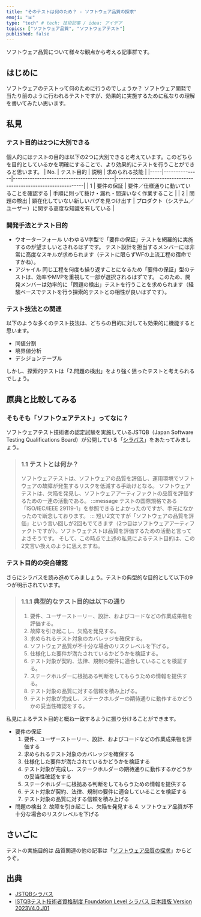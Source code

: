 ```yaml
---
title: "そのテストは何のため？ - ソフトウェア品質の探求"
emoji: "📊"
type: "tech" # tech: 技術記事 / idea: アイデア
topics: ["ソフトウェア品質", "ソフトウェアテスト"]
published: false
---
```

ソフトウェア品質について様々な観点から考える記事群です。

## はじめに
   ソフトウェアのテストって何のために行うのでしょうか？ ソフトウェア開発で当たり前のように行われるテストですが、効果的に実施するために私なりの理解を書いてみたい思います。


## 私見

### テスト目的は2つに大別できる
   個人的にはテストの目的は以下の2つに大別できると考えています。このどちらを目的としているかを明確にすることで、より効果的にテストを行うことができると思います。
   | No. | テスト目的    | 説明                                     | 求められる技能                                                 |
   |-----|---------------|------------------------------------------|----------------------------------------------------------------|
   |   1 | 要件の保証    | 要件／仕様通りに動いていることを確認する | 手順に則って抜け・漏れ・間違いなく作業すること                 |
   |   2 | 問題の検出    | 顕在化していない新しいバグを見つけ出す   | プロダクト（システム／ユーザー）に関する高度な知識を有している |

### 開発手法とテスト目的
   - ウオーターフォール
      いわゆるV字型で「要件の保証」テストを網羅的に実施するのが望ましいとされるはずです。
      テスト設計を担当するメンバーには非常に高度なスキルが求められます（テストに限らずWFの上流工程の宿命ですかね）。
   - アジャイル
      同じ工程を何度も繰り返すことになるため「要件の保証」型のテストは、効率やMVPを重視して一部が選択されるはずです。
      このため、開発メンバーは効率的に「問題の検出」テストを行うことを求められます（経験ベースでテストを行う探索的テストとの相性が良いはずです）。

### テスト技法との関連
   以下のような多くのテスト技法は、どちらの目的に対しても効果的に機能すると思います。
   - 同値分割
   - 境界値分析
   - デシジョンテーブル

   しかし、探索的テストは「2.問題の検出」をより強く狙ったテストと考えられるでしょう。


## 原典と比較してみる

### そもそも「ソフトウェアテスト」ってなに？
   ソフトウェアテスト技術者の認定試験を実施しているJSTQB（Japan Software Testing Qualifications Board）が公開している「[シラバス]((https://jstqb.jp/dl/JSTQB-SyllabusFoundation_VersionV40.J01.pdf))」をあたってみましょう。
   > ### 1.1 テストとは何か？
   > ソフトウェアテストは、ソフトウェアの品質を評価し、運用環境でソフトウェアの故障が発生するリスクを低減する手助けとなる。
   > ソフトウェアテストは、欠陥を発見し、ソフトウェアアーティファクトの品質を評価するための一連の活動である。
   :::message
   テストの国際規格である「ISO/IEC/IEEE 29119-1」を参照できるとよかったのですが、手元になかったので断念しております。
   :::
   短い2文ですが「ソフトウェアの品質を評価」という言い回しが2回もでてきます（2つ目はソフトウェアアーティファクトですが）。ソフトウェテストは品質を評価するための活動と言ってよさそうです。
   そして、この時点で上述の私見によるテスト目的は、この2文言い換えのように思えますね。

### テスト目的の突合確認
   さらにシラバスを読み進めてみましょう。テストの典型的な目的として以下の9つが明示されています。
   > ### 1.1.1 典型的なテスト目的は以下の通り
   > 1. 要件、ユーザーストーリー、設計、およびコードなどの作業成果物を評価する。
   > 2. 故障を引き起こし、欠陥を発見する。
   > 3. 求められるテスト対象のカバレッジを確保する。
   > 4. ソフトウェア品質が不十分な場合のリスクレベルを下げる。
   > 5. 仕様化した要件が満たされているかどうかを検証する。
   > 6. テスト対象が契約、法律、規制の要件に適合していることを検証する。
   > 7. ステークホルダーに根拠ある判断をしてもらうための情報を提供する。
   > 8. テスト対象の品質に対する信頼を積み上げる。
   > 9. テスト対象が完成し、ステークホルダーの期待通りに動作するかどうかの妥当性確認をする。

   私見によるテスト目的と概ね一致するように振り分けることができます。
   - 要件の保証
      1. 要件、ユーザーストーリー、設計、およびコードなどの作業成果物を評価する
      3. 求められるテスト対象のカバレッジを確保する
      5. 仕様化した要件が満たされているかどうかを検証する
      6. テスト対象が完成し、ステークホルダーの期待通りに動作するかどうかの妥当性確認をする
      7. ステークホルダーに根拠ある判断をしてもらうための情報を提供する
      8. テスト対象が契約、法律、規制の要件に適合していることを検証する
      9. テスト対象の品質に対する信頼を積み上げる
   - 問題の検出
      2. 故障を引き起こし、欠陥を発見する
      4. ソフトウェア品質が不十分な場合のリスクレベルを下げる


## さいごに
テストの実施目的は
品質関連の他の記事は「[ソフトウェア品質の探求](https://zenn.dev/sway/articles/quality_index_list)」からどうぞ。


## 出典
- [JSTQBシラバス](https://jstqb.jp/syllabus.html)
- [ISTQBテスト技術者資格制度 Foundation Level シラバス 日本語版 Version 2023V4.0.J01](https://jstqb.jp/dl/JSTQB-SyllabusFoundation_VersionV40.J01.pdf)
